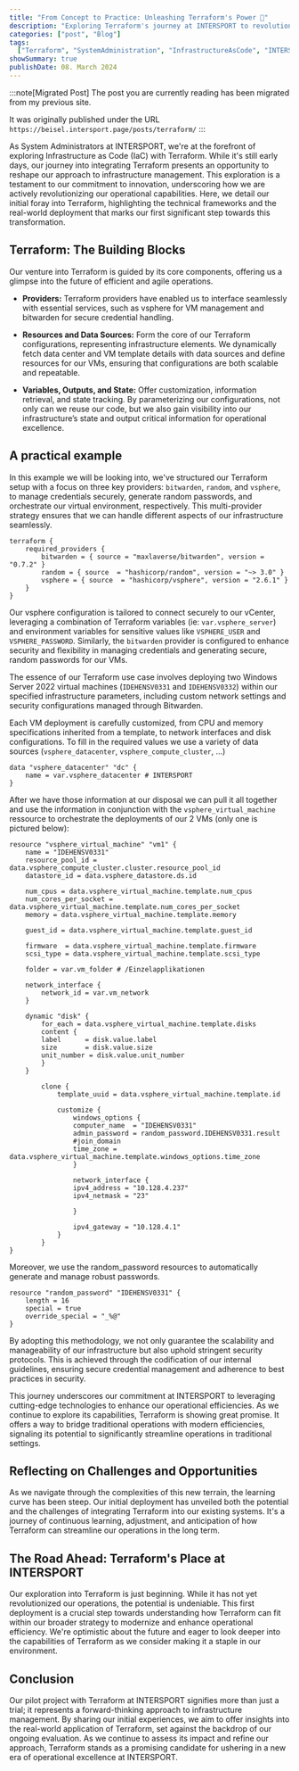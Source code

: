 ```yaml
---
title: "From Concept to Practice: Unleashing Terraform's Power 🚀"
description: "Exploring Terraform's journey at INTERSPORT to revolutionize operations."
categories: ["post", "Blog"]
tags:
  ["Terraform", "SystemAdministration", "InfrastructureAsCode", "INTERSPORT"]
showSummary: true
publishDate: 08. March 2024
---
```


:::note[Migrated Post]
The post you are currently reading has been migrated from my previous site.

It was originally published under the URL
`https://beisel.intersport.page/posts/terraform/`
:::

As System Administrators at INTERSPORT, we're at the forefront of exploring Infrastructure as Code (IaC) with Terraform. While it's still early days, our journey into integrating Terraform presents an opportunity to reshape our approach to infrastructure management. This exploration is a testament to our commitment to innovation, underscoring how we are actively revolutionizing our operational capabilities. Here, we detail our initial foray into Terraform, highlighting the technical frameworks and the real-world deployment that marks our first significant step towards this transformation.

## Terraform: The Building Blocks

Our venture into Terraform is guided by its core components, offering us a glimpse into the future of efficient and agile operations.

- **Providers:**
  Terraform providers have enabled us to interface seamlessly with essential services, such as vsphere for VM management and bitwarden for secure credential handling.

- **Resources and Data Sources:**
  Form the core of our Terraform configurations, representing infrastructure elements. We dynamically fetch data center and VM template details with data sources and define resources for our VMs, ensuring that configurations are both scalable and repeatable.

- **Variables, Outputs, and State:**
  Offer customization, information retrieval, and state tracking. By parameterizing our configurations, not only can we reuse our code, but we also gain visibility into our infrastructure’s state and output critical information for operational excellence.

## A practical example

In this example we will be looking into, we've structured our Terraform setup with a focus on three key providers: `bitwarden`, `random`, and `vsphere`, to manage credentials securely, generate random passwords, and orchestrate our virtual environment, respectively. This multi-provider strategy ensures that we can handle different aspects of our infrastructure seamlessly.

    terraform {
        required_providers {
            bitwarden = { source = "maxlaverse/bitwarden", version = "0.7.2" }
            random = { source  = "hashicorp/random", version = "~> 3.0" }
            vsphere = { source  = "hashicorp/vsphere", version = "2.6.1" }
        }
    }

Our vsphere configuration is tailored to connect securely to our vCenter, leveraging a combination of Terraform variables (ie: `var.vsphere_server`) and environment variables for sensitive values like `VSPHERE_USER` and `VSPHERE_PASSWORD`. Similarly, the `bitwarden` provider is configured to enhance security and flexibility in managing credentials and generating secure, random passwords for our VMs.

The essence of our Terraform use case involves deploying two Windows Server 2022 virtual machines (`IDEHENSV0331` and `IDEHENSV0332`) within our specified infrastructure parameters, including custom network settings and security configurations managed through Bitwarden.

Each VM deployment is carefully customized, from CPU and memory specifications inherited from a template, to network interfaces and disk configurations. To fill in the required values we use a variety of data sources (`vsphere_datacenter`, `vsphere_compute_cluster`, ...)

    data "vsphere_datacenter" "dc" {
        name = var.vsphere_datacenter # INTERSPORT
    }

After we have those information at our disposal we can pull it all together and use the information in conjunction with the `vsphere_virtual_machine` ressource to orchestrate the deployments of our 2 VMs (only one is pictured below):

    resource "vsphere_virtual_machine" "vm1" {
        name = "IDEHENSV0331"
        resource_pool_id = data.vsphere_compute_cluster.cluster.resource_pool_id
        datastore_id = data.vsphere_datastore.ds.id

        num_cpus = data.vsphere_virtual_machine.template.num_cpus
        num_cores_per_socket = data.vsphere_virtual_machine.template.num_cores_per_socket
        memory = data.vsphere_virtual_machine.template.memory

        guest_id = data.vsphere_virtual_machine.template.guest_id

        firmware  = data.vsphere_virtual_machine.template.firmware
        scsi_type = data.vsphere_virtual_machine.template.scsi_type

        folder = var.vm_folder # /Einzelapplikationen

        network_interface {
            network_id = var.vm_network
        }

        dynamic "disk" {
            for_each = data.vsphere_virtual_machine.template.disks
            content {
            label      = disk.value.label
            size       = disk.value.size
            unit_number = disk.value.unit_number
            }
        }

            clone {
                template_uuid = data.vsphere_virtual_machine.template.id

                customize {
                    windows_options {
                    computer_name  = "IDEHENSV0331"
                    admin_password = random_password.IDEHENSV0331.result
                    #join_domain
                    time_zone = data.vsphere_virtual_machine.template.windows_options.time_zone
                    }

                    network_interface {
                    ipv4_address = "10.128.4.237"
                    ipv4_netmask = "23"

                    }

                    ipv4_gateway = "10.128.4.1"
                }
            }
    }

Moreover, we use the random_password resources to automatically generate and manage robust passwords.

    resource "random_password" "IDEHENSV0331" {
        length = 16
        special = true
        override_special = "_%@"
    }

By adopting this methodology, we not only guarantee the scalability and manageability of our infrastructure but also uphold stringent security protocols. This is achieved through the codification of our internal guidelines, ensuring secure credential management and adherence to best practices in security.

This journey underscores our commitment at INTERSPORT to leveraging cutting-edge technologies to enhance our operational efficiencies. As we continue to explore its capabilities, Terraform is showing great promise. It offers a way to bridge traditional operations with modern efficiencies, signaling its potential to significantly streamline operations in traditional settings.

## Reflecting on Challenges and Opportunities

As we navigate through the complexities of this new terrain, the learning curve has been steep. Our initial deployment has unveiled both the potential and the challenges of integrating Terraform into our existing systems. It's a journey of continuous learning, adjustment, and anticipation of how Terraform can streamline our operations in the long term.

## The Road Ahead: Terraform's Place at INTERSPORT

Our exploration into Terraform is just beginning. While it has not yet revolutionized our operations, the potential is undeniable. This first deployment is a crucial step towards understanding how Terraform can fit within our broader strategy to modernize and enhance operational efficiency. We're optimistic about the future and eager to look deeper into the capabilities of Terraform as we consider making it a staple in our environment.

## Conclusion

Our pilot project with Terraform at INTERSPORT signifies more than just a trial; it represents a forward-thinking approach to infrastructure management. By sharing our initial experiences, we aim to offer insights into the real-world application of Terraform, set against the backdrop of our ongoing evaluation. As we continue to assess its impact and refine our approach, Terraform stands as a promising candidate for ushering in a new era of operational excellence at INTERSPORT.
